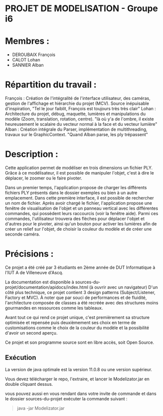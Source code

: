 # PROJET DE MODELISATION - Groupe i6

# Membres :

- DEROUBAIX François
- CALOT Lohan
- SANNIER Alban

# Répartition du travail :

François : Création de l'intégralité de l'interface utilisateur, des caméras, gestion de l'affichage et hiérarchie du projet (MCV). Source inépuisable d'inspiration, "Tel le jour faiblit, François est toujours très très clair"
Lohan : Architecture du projet, débug, maquette, lumières et manipulations du modèle (Zoom, translation, rotation, centre). "là où y'a de l'ombre, il existe heureusement le scalaire du vecteur normal à la face et du vecteur lumière"
Alban : Création intégrale du Parser, implémentation de multithreading, travaux sur le GraphicContext. "Quand Alban parse, les ply trépassent"

# Description :

Cette application permet de modéliser en trois dimensions un fichier PLY.
Grâce à ce modélisateur, il est possible de manipuler l'objet, c'est à dire le déplacer, le zoomer ou le faire pivoter.

Dans un premier temps, l'application propose de charger les différents fichiers PLY présents dans le dossier exemples ou bien à un autre emplacement. Dans cette première interface, il est possible de rechercher un nom de fichier.
Après avoir chargé le fichier, l'application propose une fenêtre de visualisation de l'objet et un panneau vertical avec les différentes commandes, qui possèdent leurs raccourcis (voir la fenêtre aide).
Parmi ces commandes, l'utilisateur trouvera des flèches pour déplacer l'objet et d'autres pour le pivoter, ainsi qu'un bouton pour activer les lumières afin de créer un relief sur l'objet, de choisir la couleur du modèle et de créer une seconde caméra.

# Précisions :

Ce projet a été créé par 3 étudiants en 2ème année de DUT Informatique à l'IUT A de Villeneuve d'Ascq.

La documentation est disponible à sources-du-projet/documentation/apidocs/index.html (à ouvrir avec un navigateur)
D'un côté plus technique, ce projet contient 3 design patterns (Subject/Listener, Factory et MVC). À noter que par souci de performances et de fluidité, l'architecture composée de classes a été recréée avec des structures moins gourmandes en ressources comme les tableaux.

Avant tout ce qui rend ce projet unique, c'est premièrement sa structure optimisée et repensée puis deuxièmement ses choix en terme de customisations comme le choix de la couleur du modèle et la possibilité d'avoir un second aperçu.

Ce projet et son programme source sont en libre accès, soit Open Source.

## Exécution

La version de java optimale est la version 11.0.8 ou une version supérieur.

Vous devez télécharger le repo, l'extraire, et lancer le Modelizator.jar en double cliquant dessus.

vous pouvez aussi en vous rendant dans votre invite de commande et dans le dossier sources-du-projet exécuter la commande suivant :

> java -jar Modelizator.jar